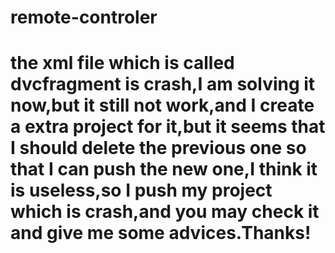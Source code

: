 # remote-controler
# the xml file which is called dvcfragment is crash,I am solving it now,but it still not work,and I create a extra project for it,but it seems that I should delete the previous one so that I can push the new one,I think it is useless,so I push my project which is crash,and you may check it and give me some advices.Thanks! 